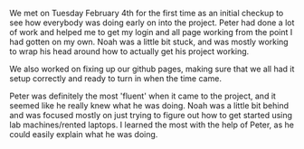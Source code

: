 We met on Tuesday February 4th for the first time as an initial checkup to see how everybody was doing early on into the project. Peter had done a lot of work and helped me to get my login and all page working from the point I had gotten on my own. Noah was a little bit stuck, and was mostly working to wrap his head around how to actually get his project working.

We also worked on fixing up our github pages, making sure that we all had it setup correctly and ready to turn in when the time came.

Peter was definitely the most 'fluent' when it came to the project, and it seemed like he really knew what he was doing. Noah was a little bit behind and was focused mostly on just trying to figure out how to get started using lab machines/rented laptops. I learned the most with the help of Peter, as he could easily explain what he was doing.